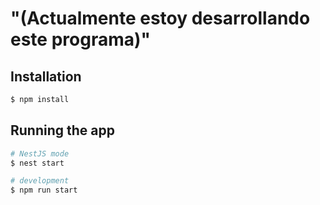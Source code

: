 # "(Actualmente estoy desarrollando este programa)"

## Installation

```bash
$ npm install
```

## Running the app

```bash
# NestJS mode
$ nest start

# development
$ npm run start

